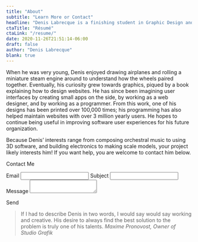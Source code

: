 ```yaml
---
title: "About"
subtitle: "Learn More or Contact"
headline: "Denis Labrecque is a finishing student in Graphic Design and Information Technology at Pensacola Christian College. He has been successful on all semesters of attendance and is preparing to graduate cum laude in December 2020. After his education, he hopes to continue as a programmer."
ctaTitle: "Résumé"
ctaLink: "/resume/"
date: 2020-11-26T21:51:14-06:00
draft: false
author: "Denis Labrecque"
blank: true
---
```

<section class="margined">
<p>When he was very young, Denis enjoyed drawing airplanes and rolling a miniature steam engine around to understand how the wheels paired together. Eventually, his curiosity grew towards graphics, piqued by a book explaining how to design websites. He has since been imagining user interfaces by creating small apps on the side, by working as a web designer, and by working as a programmer. From this work, one of his designs has been printed over 100,000 times; his programming has also helped maintain websites with over 3 million yearly users. He hopes to continue being useful in improving software user experiences for his future organization.</p>

<p>Because Denis’ interests range from composing orchestral music to using 3D software, and building electronics to making scale models, your project likely interests him! If you want help, you are welcome to contact him below.<p>
</section>

<section class="red diagonal-both" id="contact">
   <div class="two-column margined slide-anim" data-anim="bottom top">
      <div class="ignore-columns">
         <p class="hero">Contact Me</p>
      </div>
      <form>
        <label>Email</label>
        <input type="email" />
        <label>Subject</label>
        <input>
        <label>Message</label>
        <textarea></textarea>
      </form>
      <div class="ignore-columns">
         <a class="button">Send</a>
      </div>
   </div>
</section>

<section class="margined">
    <blockquote>
      <span class="highlight">If I had to describe Denis in two words, I would say would say working and creative. His desire to always find the best solution to the problem is truly one of his talents.</span>
      <cite>Maxime Pronovost, Owner of Studio Grafik</cite>
    </blockquote>
</section>